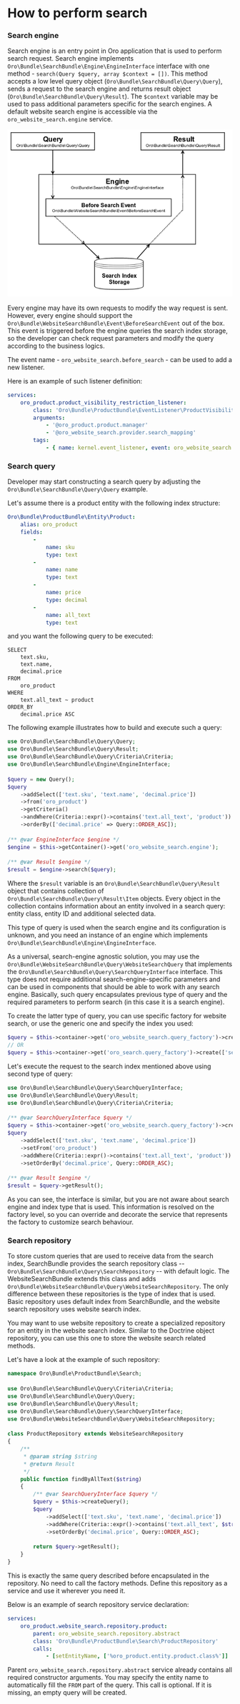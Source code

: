 How to perform search
=====================


### Search engine

Search engine is an entry point in Oro application that is used to perform search request. Search engine implements
 `Oro\Bundle\SearchBundle\Engine\EngineInterface` interface with one method - `search(Query $query, array $context = [])`.
This method accepts a low level query object (`Oro\Bundle\SearchBundle\Query\Query`), sends a request to the
search engine and returns result object (`Oro\Bundle\SearchBundle\Query\Result`). The `$context` variable may be used to pass
additional parameters specific for the search engines. A default website search engine is accessible via the
`oro_website_search.engine` service.

![Search Engine](images/website_search_engine.png)

Every engine may have its own requests to modify the way request is sent. However, every engine should support the `Oro\Bundle\WebsiteSearchBundle\Event\BeforeSearchEvent` out of the box. This event is
triggered before the engine queries the search index storage, so the developer can check request parameters and modify the query according to the business logics.

The event name - `oro_website_search.before_search` - can be used to add a new listener.

Here is an example of such listener definition:

```yaml
services:
    oro_product.product_visibility_restriction_listener:
        class: 'Oro\Bundle\ProductBundle\EventListener\ProductVisibilityRestrictionListener'
        arguments:
            - '@oro_product.product.manager'
            - '@oro_website_search.provider.search_mapping'
        tags:
            - { name: kernel.event_listener, event: oro_website_search.before_search, method: process }
```


### Search query

Developer may start constructing a search query by adjusting the `Oro\Bundle\SearchBundle\Query\Query` example.

Let's assume there is a product entity with the following index structure:

```yaml
Oro\Bundle\ProductBundle\Entity\Product:
    alias: oro_product
    fields:
        -
            name: sku
            type: text
        -
            name: name
            type: text
        -
            name: price
            type: decimal
        -
            name: all_text
            type: text
```

and you want the following query to be executed:

```
SELECT
    text.sku,
    text.name,
    decimal.price
FROM
    oro_product
WHERE
    text.all_text ~ product
ORDER_BY
    decimal.price ASC
```

The following example illustrates how to build and execute such a query:

```php
use Oro\Bundle\SearchBundle\Query\Query;
use Oro\Bundle\SearchBundle\Query\Result;
use Oro\Bundle\SearchBundle\Query\Criteria\Criteria;
use Oro\Bundle\SearchBundle\Engine\EngineInterface;

$query = new Query();
$query
    ->addSelect(['text.sku', 'text.name', 'decimal.price'])
    ->from('oro_product')
    ->getCriteria()
    ->andWhere(Criteria::expr()->contains('text.all_text', 'product'))
    ->orderBy(['decimal.price' => Query::ORDER_ASC]);

/** @var EngineInterface $engine */
$engine = $this->getContainer()->get('oro_website_search.engine');

/** @var Result $engine */
$result = $engine->search($query);
```

Where the `$result` variable is an `Oro\Bundle\SearchBundle\Query\Result` object that contains collection of
`Oro\Bundle\SearchBundle\Query\Result\Item` objects. Every object in the collection contains information about an entity involved in a search query: entity class, entity ID and additional selected data.

This type of query is used when the search engine and its configuration is unknown, and you need an instance of an engine which implements
`Oro\Bundle\SearchBundle\Engine\EngineInterface`.

As a universal, search-engine agnostic solution, you may use the `Oro\Bundle\WebsiteSearchBundle\Query\WebsiteSearchQuery` that implements the
`Oro\Bundle\SearchBundle\Query\SearchQueryInterface` interface. This type does not require additional search-engine-specific parameters and can be used in components that should be able to
work with any search engine. Basically, such query encapsulates previous type of query and the required parameters to
perform search (in this case it is a search engine).

To create the latter type of query, you can use specific factory for website search, or use the generic one and specify the index you used:

```php
$query = $this->container->get('oro_website_search.query_factory')->create();
// OR
$query = $this->container->get('oro_search.query_factory')->create(['search_index' => 'website']);
```

Let's execute the request to the search index mentioned above using second type of query:

```php
use Oro\Bundle\SearchBundle\Query\SearchQueryInterface;
use Oro\Bundle\SearchBundle\Query\Result;
use Oro\Bundle\SearchBundle\Query\Criteria\Criteria;

/** @var SearchQueryInterface $query */
$query = $this->container->get('oro_website_search.query_factory')->create();
$query
    ->addSelect(['text.sku', 'text.name', 'decimal.price'])
    ->setFrom('oro_product')
    ->addWhere(Criteria::expr()->contains('text.all_text', 'product'))
    ->setOrderBy('decimal.price', Query::ORDER_ASC);

/** @var Result $engine */
$result = $query->getResult();
```

As you can see, the interface is similar, but you are not aware about search engine and index type that is used. This information is resolved on the factory level, so you can override and decorate the service that represents the factory to customize search behaviour.


### Search repository

To store custom queries that are used to receive data from the search index, SearchBundle provides the search repository class -- 
`Oro\Bundle\SearchBundle\Query\SearchRepository` -- with default logic. The WebsiteSearchBundle extends this class and
adds `Oro\Bundle\WebsiteSearchBundle\Query\WebsiteSearchRepository`. The only difference between these repositories is
the type of index that is used. Basic repository uses default index from SearchBundle, and the website search repository uses website search index.

You may want to use website repository to create a specialized repository for an entity in the website search index. Similar to the Doctrine object repository, you can use this one to store the website search related methods.

Let's have a look at the example of such repository:

```php
namespace Oro\Bundle\ProductBundle\Search;

use Oro\Bundle\SearchBundle\Query\Criteria\Criteria;
use Oro\Bundle\SearchBundle\Query\Query;
use Oro\Bundle\SearchBundle\Query\Result;
use Oro\Bundle\SearchBundle\Query\SearchQueryInterface;
use Oro\Bundle\WebsiteSearchBundle\Query\WebsiteSearchRepository;

class ProductRepository extends WebsiteSearchRepository
{
    /**
     * @param string $string
     * @return Result
     */
    public function findByAllText($string)
    {
        /** @var SearchQueryInterface $query */
        $query = $this->createQuery();
        $query
            ->addSelect(['text.sku', 'text.name', 'decimal.price'])
            ->addWhere(Criteria::expr()->contains('text.all_text', $string))
            ->setOrderBy('decimal.price', Query::ORDER_ASC);

        return $query->getResult();
    }
}
```

This is exactly the same query described before encapsulated in the repository. No need to call the factory methods. Define this repository as a service and use it wherever you need it.

Below is an example of search repository service declaration:

```yaml
services:
    oro_product.website_search.repository.product:
        parent: oro_website_search.repository.abstract
        class: 'Oro\Bundle\ProductBundle\Search\ProductRepository'
        calls:
            - [setEntityName, ['%oro_product.entity.product.class%']]
```

Parent `oro_website_search.repository.abstract` service already contains all required constructor arguments. You may specify the entity name to automatically fill the `FROM` part of the query. This call is optional. If it is missing, an empty query will be created.
